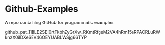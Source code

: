 # Github-Examples
A repo containing GitHub for programmatic examples

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
